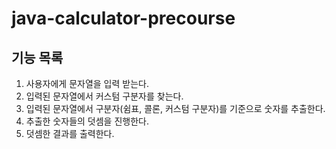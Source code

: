 # java-calculator-precourse

## 기능 목록

1. 사용자에게 문자열을 입력 받는다.
2. 입력된 문자열에서 커스텀 구분자를 찾는다.
3. 입력된 문자열에서 구분자(쉼표, 콜론, 커스텀 구분자)를 기준으로 숫자를 추출한다.
4. 추출한 숫자들의 덧셈을 진행한다.
5. 덧셈한 결과를 출력한다.
